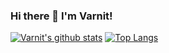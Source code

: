 ### Hi there 👋 I'm Varnit!

<!--
**LunaticProgrammer/LunaticProgrammer** is a ✨ _special_ ✨ repository because its `README.md` (this file) appears on your GitHub profile.

Here are some ideas to get you started:

- 🔭 I’m currently working on ...
- 🌱 I’m currently learning ...
- 👯 I’m looking to collaborate on ...
- 🤔 I’m looking for help with ...
- 💬 Ask me about ...
- 📫 How to reach me: ...
- 😄 Pronouns: ...
- ⚡ Fun fact: ...
-->
[![Varnit's github stats](https://github-readme-stats.vercel.app/api?username=LunaticProgrammer)](https://github.com/anuraghazra/github-readme-stats)
[![Top Langs](https://github-readme-stats.vercel.app/api/top-langs/?username=LunaticProgrammer)](https://github.com/anuraghazra/github-readme-stats)
